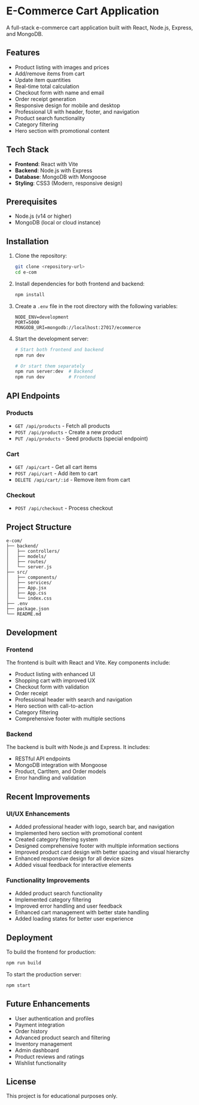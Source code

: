 # E-Commerce Cart Application

A full-stack e-commerce cart application built with React, Node.js, Express, and MongoDB.

## Features

- Product listing with images and prices
- Add/remove items from cart
- Update item quantities
- Real-time total calculation
- Checkout form with name and email
- Order receipt generation
- Responsive design for mobile and desktop
- Professional UI with header, footer, and navigation
- Product search functionality
- Category filtering
- Hero section with promotional content

## Tech Stack

- **Frontend**: React with Vite
- **Backend**: Node.js with Express
- **Database**: MongoDB with Mongoose
- **Styling**: CSS3 (Modern, responsive design)

## Prerequisites

- Node.js (v14 or higher)
- MongoDB (local or cloud instance)

## Installation

1. Clone the repository:
   ```bash
   git clone <repository-url>
   cd e-com
   ```

2. Install dependencies for both frontend and backend:
   ```bash
   npm install
   ```

3. Create a `.env` file in the root directory with the following variables:
   ```env
   NODE_ENV=development
   PORT=5000
   MONGODB_URI=mongodb://localhost:27017/ecommerce
   ```

4. Start the development server:
   ```bash
   # Start both frontend and backend
   npm run dev
   
   # Or start them separately
   npm run server:dev  # Backend
   npm run dev         # Frontend
   ```

## API Endpoints

### Products
- `GET /api/products` - Fetch all products
- `POST /api/products` - Create a new product
- `PUT /api/products` - Seed products (special endpoint)

### Cart
- `GET /api/cart` - Get all cart items
- `POST /api/cart` - Add item to cart
- `DELETE /api/cart/:id` - Remove item from cart

### Checkout
- `POST /api/checkout` - Process checkout

## Project Structure

```
e-com/
├── backend/
│   ├── controllers/
│   ├── models/
│   ├── routes/
│   └── server.js
├── src/
│   ├── components/
│   ├── services/
│   ├── App.jsx
│   ├── App.css
│   └── index.css
├── .env
├── package.json
└── README.md
```

## Development

### Frontend
The frontend is built with React and Vite. Key components include:
- Product listing with enhanced UI
- Shopping cart with improved UX
- Checkout form with validation
- Order receipt
- Professional header with search and navigation
- Hero section with call-to-action
- Category filtering
- Comprehensive footer with multiple sections

### Backend
The backend is built with Node.js and Express. It includes:
- RESTful API endpoints
- MongoDB integration with Mongoose
- Product, CartItem, and Order models
- Error handling and validation

## Recent Improvements

### UI/UX Enhancements
- Added professional header with logo, search bar, and navigation
- Implemented hero section with promotional content
- Created category filtering system
- Designed comprehensive footer with multiple information sections
- Improved product card design with better spacing and visual hierarchy
- Enhanced responsive design for all device sizes
- Added visual feedback for interactive elements

### Functionality Improvements
- Added product search functionality
- Implemented category filtering
- Improved error handling and user feedback
- Enhanced cart management with better state handling
- Added loading states for better user experience

## Deployment

To build the frontend for production:
```bash
npm run build
```

To start the production server:
```bash
npm start
```

## Future Enhancements

- User authentication and profiles
- Payment integration
- Order history
- Advanced product search and filtering
- Inventory management
- Admin dashboard
- Product reviews and ratings
- Wishlist functionality

## License

This project is for educational purposes only.